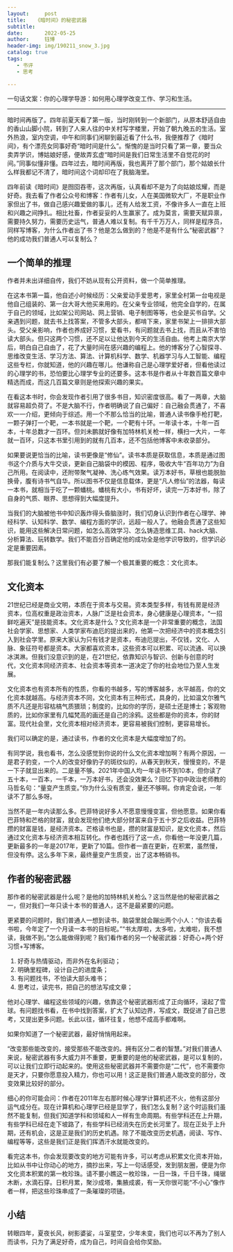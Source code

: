```yaml
---
layout:     post
title:   《暗时间》的秘密武器
subtitle: 
date:       2022-05-25  
author:     钰博
header-img: img/190211_snow_3.jpg
catalog: true
tags:
   - 书评
   - 思考

---
```


一句话文案：你的心理学导游：如何用心理学改变工作、学习和生活。

---

暗时间再版了。四年前夏天看了第一版，当时刚转到一个新部门，从原本舒适自由的香山山脚小院，转到了人来人往的中关村写字楼里，开始了朝九晚五的生活。室外热浪，室内空调，中午和同事们闲聊到最近看了什么书，我便推荐了《暗时间》，有个漂亮女同事好奇“暗时间是什么”。惭愧的是当时只看了第一章，要当众卖弄学识，博姑娘好感，便故弄玄虚“暗时间是我们日常生活里不自觉花的时间。”同事似懂非懂。四年过去，暗时间再版，我也离开了那个部门，那个姑娘长什么样我都记不清了，暗时间这个词却印在了我脑海里。

四年前读《暗时间》是囫囵吞枣，这次再版，认真看却不是为了向姑娘炫耀，而是好奇。我去看了作者公众号和博客：作者有儿女，人在美国微软大厂，不是职业作家但出了书，做自己感兴趣爱做的事儿，还有人给发工资，不像许多人一直在上班和兴趣之间挣扎。相比社畜，作者妥妥的人生赢家了。成为莫言，需要天赋异禀，需要持久努力，需要历史运气，普通人难以复制。有千千万万人，同样是程序员，同样写博客，为什么作者出了书？他是怎么做到的？他是不是有什么“秘密武器”？他的成功我们普通人可以复制么？

## 一个简单的推理

作者并未出详细自传，我们不妨从现有公开资料，做一个简单推理。

在这本书第一篇，他自述小时候经历：父亲爱动手爱思考，家里全村第一台电视是他自己组装的、第一台大哥大他买来用的。在父亲专业领域，他完全自学的，在属于自己的领域，比如架公司网站、网上营销、电子制图等等，也全是买书自学。父亲遇到问题，就去书上找答案，不管多大部头，都啃下来，家里书架上一排排大部头。受父亲影响，作者也养成好习惯，爱看书，有问题就去书上找，而且从不害怕读大部头。但只这两个习惯，还不足以让他达到今天的生活自由。他考上南京大学后，明白自己自由了，花了大量时间在感兴趣的编程上。他的博客分了心智探寻、思维改变生活、学习方法、算法、计算机科学、数学、机器学习与人工智能、编程这些专栏，你就知道，他的兴趣在哪儿。他谦称自己是心理学爱好者，但看他读过的心理学的书，恐怕要比心理学专业的还要多。这本书是作者从十年数百篇文章中精选而成，而这几百篇文章则是他探索兴趣的果实。

在看这本书时，你会发现作者引用了很多书目，知识密度很高。看了一两章，大脑就容易超负荷了。不是大脑不行，作者明确说了自己偏好：自己融会贯通了，不喜欢一一介绍，更倾向于综述。用一个不那么恰当的比喻，普通人读书像手枪打靶，一颗子弹打一个靶，一本书就是一个靶，一个靶有十环。一年读十本，十年一百本，十年总数才一百环。但刘未鹏就好像有加特林机关枪一样，横扫一大片，一年就一百环，只这本书里引用到的就有几百本，还不包括他博客中未收录部分。

如果要说更恰当的比喻，读书更像是“修仙”。读书本质是获取信息，本质是通过图书这个介质与大牛交谈，更新自己脑袋中的模因、程序，吸收大牛“百年功力”为自己所用。在阅读中，还附带聚气凝神、洗心练气效果。读万本好书，草根也能脱胎换骨，腹有诗书气自华。所以图书不仅是信息载体，更是“凡人修仙”的法器，每读一本书，就相当于吃了一颗蟠桃。蟠桃有大小，书有好坏，读完一万本好书，除了自身的气质、眼界、思想得到大幅度提升。

当我们的大脑被他书中知识轰炸得头昏脑涨时，我们切身认识到作者在心理学、神经科学、认知科学、数学、编程方面的学识，远超一般人了。他融会贯通了这些知识，能用这些解决日常问题，如怎么高效学习、怎么铸造思维工具、hack大脑、分析算法、玩转数学。我们不能百分百确定他的成功全是他学识导致的，但学识必定是重要因素。

那我们能复制么？这里我们有必要了解一个极其重要的概念：文化资本。

## 文化资本

21世纪已经是商业文明，本质在于资本与交易。资本类型多样，有钱有房是经济资本，位高权重是政治资本，人脉广泛是社会资本，身心健康是心理资本，“一招鲜吃遍天”是技能资本。文化资本是什么？文化资本是一个非常重要的概念，法国社会学家、思想家、人类学家布迪厄的提出来的，他第一次把经济中的资本概念引入到社会学里。原来大家认为只有钱才是资本，布迪厄提出，不仅钱，文化、人脉、象征符号都是资本。大家都喜欢资本，这些资本可以积累、可以流通、可以换冰淇淋。但我们没意识到的是，在21世纪，依靠知识与智识、创新与创意的时代，文化资本同经济资本、社会资本等资本一道决定了你的社会地位乃至人生发展。


文化资本也有资本所有的性质，你看的书越多，写的博客越多，水平越高，你的文化资本就越高。与经济资本不同，文化资本有三种形式，具身的，比如温文尔雅气质不凡还是形容枯槁气质猥琐；制度的，比如你的学历，是硕士还是博士；客观物质的，比如你家里有几幅梵高的画还是自己的涂鸦。这些都是你的资本，你的财富。现代社会里，文化资本相对经济资本，更容易被我们控制，更容易增长。

我们可以确定的是，通过读书，作者的文化资本是大幅度增加了的。

有同学说，我也看书，怎么没感觉到你说的什么文化资本增加啊？有两个原因，一是君子豹变，一个人的改变好像豹子的斑纹似的，从春天到秋天，慢慢变的，不是一下子就显出来的。二是量不够。2021年中国人均一年读书不到10本，但你读了五十本，一百本，一千本，一万本好书，还会没效果么？回忆下初中政治老师教的马哲名句：“量变产生质变。”你为什么没有质变，量还不够啊。你肯定会说，一年读不了那么多呀。

当然不是一年内读那么多。巴菲特说好多人不愿意慢慢变富，但他愿意。如果你看巴菲特和芒格的财富，就会发现他们绝大部分财富来自于五十岁之后收益。巴菲特攒的财富是钱，是经济资本。芒格读书也是，攒的财富是知识，是文化资本，然后通过文化资本与经济资本相互转化。作者也践行了这一点，你看他一年没更几篇，更新最多的一年是2017年，更新了10篇。但作者一直在更新，在积累，虽然慢，但没有停。这么多年下来，最终量变产生质变，出了这本畅销书。

## 作者的秘密武器

那作者的秘密武器是什么呢？是他的加特林机关枪么？这当然是他的秘密武器之一，但对我们一年只读十本书的普通人，这不是最紧要的问题。

更紧要的问题时，我们普通人一想到读书，脑袋里就会蹦出两个小人：“你该去看书啦，今年定了一个月读一本书的目标呢。”“书太厚啦，太多啦，太难啦，我不想读，我做不到。”怎么能做得到呢？我们看作者的另一个秘密武器：好奇心+两个好习惯+写博客。

1.  好奇与热情驱动，而非外在名利驱动；
2.  明确里程碑，设计自己的进度条；
3.  有问题找书，不怕读大部头难书；
4.  思考过，读完书，把自己的想法写成文章；

他对心理学、编程这些领域的兴趣，依靠这个秘密武器形成了正向循环，滚起了雪球。有问题找书看，在书中找到答案，扩大了认知边界，写成文，既促进了自己思考，又提出更多问题。长此以往，循环往复，他想不成高手都难啊。

如果你知道了一个秘密武器，最好悄悄用起来。

“改变那些能改变的，接受那些不能改变的。拥有区分二者的智慧。”对我们普通人来说，秘密武器有多大威力并不重要，更重要的是他的秘密武器，是可以复制的，可以让我们立即行动起来的。使用这些秘密武器并不需要你是“二代”，也不需要你是天才，只要你愿意投入精力，你也可以用！这正是我们普通人能改变的部分，改变效果比较好的部分。

细心的你可能会问：作者在2011年左右那时候心理学计算机还不火，他有这部分运气成分在。现在计算机和心理学已经是显学了，我们怎么复制？这个时运我们虽然不能复制，但我们知道学科和领域和人一样有生命周期。有些学科还在上升期，有些学科已经在走下坡路了，有些学科已经消失在历史长河里了。现在正处于上升期，还有机会，这是正是我们的历史机遇。除了不能改变历史机遇，阅读、写作、编程等等，这些是我们正是我们挥洒汗水就能改变的。

看完这本书，你会发现要改变的地方可能有许多，可以考虑从积累文化资本开始，比如从书中让你动心的地方，摘抄出来，写上一句话感受，发到朋友圈，便是为你文化资本积累的第一枚珍珠。请不要小瞧这一枚珍珠，一日一珠，千日千珠，绳锯木断，水滴石穿。日积月累，聚沙成塔，集腋成裘，有一天你很可能“不小心”像作者一样，把这些珍珠串成了一条璀璨的项链。

## 小结

转眼四年，夏夜长风，树影婆娑，斗室星空，少年未变，我们也可以不再为了别人而读书，只为了满足好奇，成为自己，时间自会给你奖励。